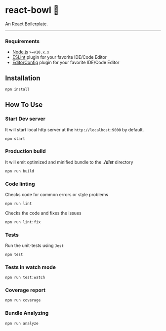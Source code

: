 # react-bowl 🍜

An React Boilerplate.

<hr />

### Requirements

- [Node.js](https://nodejs.org/en/) `>=v10.x.x`
- [ESLint](http://eslint.org/) plugin for your favorite IDE/Code Editor
- [EditorConfig](http://editorconfig.org/) plugin for your favorite IDE/Code Editor

## Installation

```bash
npm install
```

## How To Use

### Start Dev server

It will start local http server at the `http://localhost:9000` by default.

```bash
npm start
```

### Production build

It will emit optimized and minified bundle to the **_./dist_** directory

```bash
npm run build
```

### Code linting

Checks code for common errors or style problems

```bash
npm run lint
```

Checks the code and fixes the issues

```bash
npm run lint:fix
```

### Tests

Run the unit-tests using `Jest`

```bash
npm test
```

### Tests in watch mode

```bash
npm run test:watch
```

### Coverage report

```bash
npm run coverage
```

### Bundle Analyzing

```bash
npm run analyze
```

